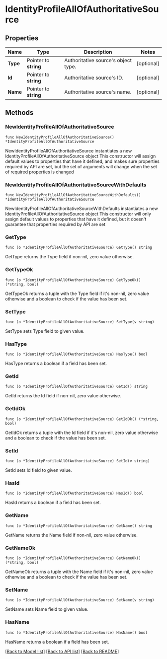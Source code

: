 # IdentityProfileAllOfAuthoritativeSource

## Properties

Name | Type | Description | Notes
------------ | ------------- | ------------- | -------------
**Type** | Pointer to **string** | Authoritative source&#39;s object type. | [optional] 
**Id** | Pointer to **string** | Authoritative source&#39;s ID. | [optional] 
**Name** | Pointer to **string** | Authoritative source&#39;s name. | [optional] 

## Methods

### NewIdentityProfileAllOfAuthoritativeSource

`func NewIdentityProfileAllOfAuthoritativeSource() *IdentityProfileAllOfAuthoritativeSource`

NewIdentityProfileAllOfAuthoritativeSource instantiates a new IdentityProfileAllOfAuthoritativeSource object
This constructor will assign default values to properties that have it defined,
and makes sure properties required by API are set, but the set of arguments
will change when the set of required properties is changed

### NewIdentityProfileAllOfAuthoritativeSourceWithDefaults

`func NewIdentityProfileAllOfAuthoritativeSourceWithDefaults() *IdentityProfileAllOfAuthoritativeSource`

NewIdentityProfileAllOfAuthoritativeSourceWithDefaults instantiates a new IdentityProfileAllOfAuthoritativeSource object
This constructor will only assign default values to properties that have it defined,
but it doesn't guarantee that properties required by API are set

### GetType

`func (o *IdentityProfileAllOfAuthoritativeSource) GetType() string`

GetType returns the Type field if non-nil, zero value otherwise.

### GetTypeOk

`func (o *IdentityProfileAllOfAuthoritativeSource) GetTypeOk() (*string, bool)`

GetTypeOk returns a tuple with the Type field if it's non-nil, zero value otherwise
and a boolean to check if the value has been set.

### SetType

`func (o *IdentityProfileAllOfAuthoritativeSource) SetType(v string)`

SetType sets Type field to given value.

### HasType

`func (o *IdentityProfileAllOfAuthoritativeSource) HasType() bool`

HasType returns a boolean if a field has been set.

### GetId

`func (o *IdentityProfileAllOfAuthoritativeSource) GetId() string`

GetId returns the Id field if non-nil, zero value otherwise.

### GetIdOk

`func (o *IdentityProfileAllOfAuthoritativeSource) GetIdOk() (*string, bool)`

GetIdOk returns a tuple with the Id field if it's non-nil, zero value otherwise
and a boolean to check if the value has been set.

### SetId

`func (o *IdentityProfileAllOfAuthoritativeSource) SetId(v string)`

SetId sets Id field to given value.

### HasId

`func (o *IdentityProfileAllOfAuthoritativeSource) HasId() bool`

HasId returns a boolean if a field has been set.

### GetName

`func (o *IdentityProfileAllOfAuthoritativeSource) GetName() string`

GetName returns the Name field if non-nil, zero value otherwise.

### GetNameOk

`func (o *IdentityProfileAllOfAuthoritativeSource) GetNameOk() (*string, bool)`

GetNameOk returns a tuple with the Name field if it's non-nil, zero value otherwise
and a boolean to check if the value has been set.

### SetName

`func (o *IdentityProfileAllOfAuthoritativeSource) SetName(v string)`

SetName sets Name field to given value.

### HasName

`func (o *IdentityProfileAllOfAuthoritativeSource) HasName() bool`

HasName returns a boolean if a field has been set.


[[Back to Model list]](../README.md#documentation-for-models) [[Back to API list]](../README.md#documentation-for-api-endpoints) [[Back to README]](../README.md)


